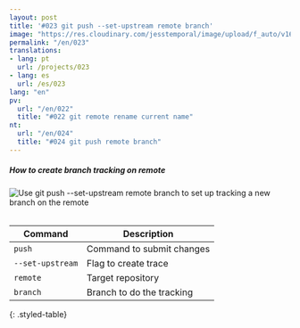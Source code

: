 ```yaml
---
layout: post
title: '#023 git push --set-upstream remote branch'
image: "https://res.cloudinary.com/jesstemporal/image/upload/f_auto/v1642878598/gitfichas/en/023/thumbnail_ep3jvp.jpg"
permalink: "/en/023"
translations:
- lang: pt
  url: /projects/023
- lang: es
  url: /es/023  
lang: "en"
pv:
  url: "/en/022"
  title: "#022 git remote rename current name"
nt:
  url: "/en/024"
  title: "#024 git push remote branch"
---
```

##### How to create branch tracking on remote

<img alt="Use git push --set-upstream remote branch to set up tracking a new branch on the remote" src="https://res.cloudinary.com/jesstemporal/image/upload/v1642878598/gitfichas/en/023/full_hzztch.jpg"><br><br>

| Command | Description |
|---------|-------------|
| `push` | Command to submit changes |
| `--set-upstream` | Flag to create trace |
| `remote` | Target repository |
| `branch` | Branch to do the tracking |
{: .styled-table}
